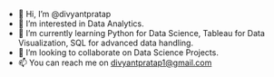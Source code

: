 - 👋 Hi, I’m @divyantpratap
- 👀 I’m interested in Data Analytics.
- 🌱 I’m currently learning Python for Data Science, Tableau for Data Visualization, SQL for advanced data handling.
- 💞️ I’m looking to collaborate on Data Science Projects.
- 📫 You can reach me on divyantpratap1@gmail.com

<!---
divyantpratap/divyantpratap is a ✨ special ✨ repository because its `README.md` (this file) appears on your GitHub profile.
You can click the Preview link to take a look at your changes.
--->
